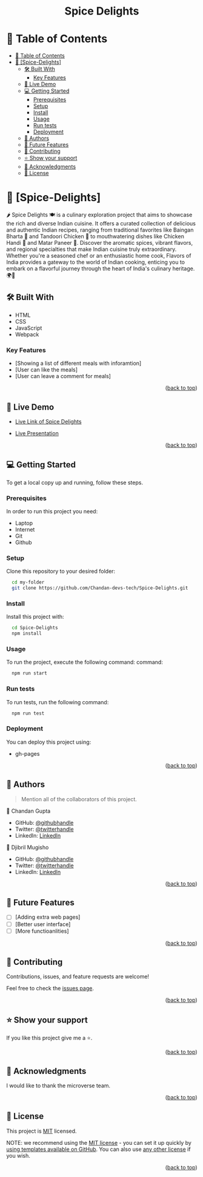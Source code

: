 <a name="readme-top"></a>

<div align="center">

  <h1><b>Spice Delights</b></h1>

</div>

<!-- TABLE OF CONTENTS -->

# 📗 Table of Contents

- [📗 Table of Contents](#-table-of-contents)
- [📖 \[Spice-Delights\] ](#-spice-delights-)
  - [🛠 Built With ](#-built-with-)
    - [Key Features ](#key-features-)
  - [🚀 Live Demo ](#-live-demo-)
  - [💻 Getting Started ](#-getting-started-)
    - [Prerequisites](#prerequisites)
    - [Setup](#setup)
    - [Install](#install)
    - [Usage](#usage)
    - [Run tests](#run-tests)
    - [Deployment](#deployment)
  - [👥 Authors ](#-authors-)
  - [🔭 Future Features ](#-future-features-)
  - [🤝 Contributing ](#-contributing-)
  - [⭐️ Show your support ](#️-show-your-support-)
  - [🙏 Acknowledgments ](#-acknowledgments-)
  - [📝 License ](#-license-)

<!-- PROJECT DESCRIPTION -->

# 📖 [Spice-Delights] <a name="about-project"></a>

🌶️ Spice Delights 🍽️ is a culinary exploration project that aims to showcase the rich and diverse Indian cuisine. It offers a curated collection of delicious and authentic Indian recipes, ranging from traditional favorites like Baingan Bharta 🍆 and Tandoori Chicken 🍗 to mouthwatering dishes like Chicken Handi 🍛 and Matar Paneer 🧀. Discover the aromatic spices, vibrant flavors, and regional specialties that make Indian cuisine truly extraordinary. Whether you're a seasoned chef or an enthusiastic home cook, Flavors of India provides a gateway to the world of Indian cooking, enticing you to embark on a flavorful journey through the heart of India's culinary heritage. 🌍🥘

## 🛠 Built With <a name="built-with"></a>
- HTML
- CSS
- JavaScript
- Webpack
<!-- Features -->

### Key Features <a name="key-features"></a>

- [Showing a list of different meals with inforamtion]
- [User can like the meals]
- [User can leave a comment for meals]

<p align="right">(<a href="#readme-top">back to top</a>)</p>

<!-- LIVE DEMO -->

## 🚀 Live Demo <a name="live-demo"></a>

- [Live Link of Spice Delights](https://chandan-devs-tech.github.io/Spice-Delights/)

- [Live Presentation](https://drive.google.com/file/d/1fifFH89ooddL5-gJWBA_k9Bxk0ur9mY9/view?usp=sharing)

<p align="right">(<a href="#readme-top">back to top</a>)</p>

<!-- GETTING STARTED -->

## 💻 Getting Started <a name="getting-started"></a>

To get a local copy up and running, follow these steps.

### Prerequisites

In order to run this project you need:
- Laptop
- Internet
- Git
- Github
### Setup

Clone this repository to your desired folder:

```sh
  cd my-folder
  git clone https://github.com/Chandan-devs-tech/Spice-Delights.git
```
### Install

Install this project with:

```sh
  cd Spice-Delights
  npm install
```
### Usage

To run the project, execute the following command:
 command:

```sh
  npm run start
```
### Run tests

To run tests, run the following command:

```sh
  npm run test
```
### Deployment

You can deploy this project using:

- gh-pages

<p align="right">(<a href="#readme-top">back to top</a>)</p>

<!-- AUTHORS -->

## 👥 Authors <a name="authors"></a>

> Mention all of the collaborators of this project.

👤 Chandan Gupta

- GitHub: [@githubhandle](https://github.com/Chandan-devs-tech)
- Twitter: [@twitterhandle](https://twitter.com/ChandanGuptaDev)
- LinkedIn: [LinkedIn](https://www.linkedin.com/in/chandangupta-devs/)

👤 Djibril Mugisho

- GitHub: [@githubhandle](https://github.com/DjibrilM)
- Twitter: [@twitterhandle](https://twitter.com/DjibrilMugisho)
- LinkedIn: [LinkedIn](https://www.linkedin.com/in/djibril-mugisho-509042241/)

<p align="right">(<a href="#readme-top">back to top</a>)</p>

<!-- FUTURE FEATURES -->

## 🔭 Future Features <a name="future-features"></a>

- [ ] [Adding extra web pages]
- [ ] [Better user interface]
- [ ] [More functioanlities]

<p align="right">(<a href="#readme-top">back to top</a>)</p>

<!-- CONTRIBUTING -->

## 🤝 Contributing <a name="contributing"></a>

Contributions, issues, and feature requests are welcome!

Feel free to check the [issues page](https://github.com/Chandan-devs-tech/Spice-Delights/issues).

<p align="right">(<a href="#readme-top">back to top</a>)</p>

<!-- SUPPORT -->

## ⭐️ Show your support <a name="support"></a>

If you like this project give me a ⭐️.

<p align="right">(<a href="#readme-top">back to top</a>)</p>

<!-- ACKNOWLEDGEMENTS -->

## 🙏 Acknowledgments <a name="acknowledgements"></a>

I would like to thank the microverse team.

<p align="right">(<a href="#readme-top">back to top</a>)</p>

<!-- LICENSE -->

## 📝 License <a name="license"></a>

This project is [MIT](https://github.com/Chandan-devs-tech/Spice-Delights/blob/Development/MIT.md) licensed.

NOTE: we recommend using the [MIT license](https://choosealicense.com/licenses/mit/) - you can set it up quickly by [using templates available on GitHub](https://docs.github.com/en/communities/setting-up-your-project-for-healthy-contributions/adding-a-license-to-a-repository). You can also use [any other license](https://choosealicense.com/licenses/) if you wish.

<p align="right">(<a href="#readme-top">back to top</a>)</p>